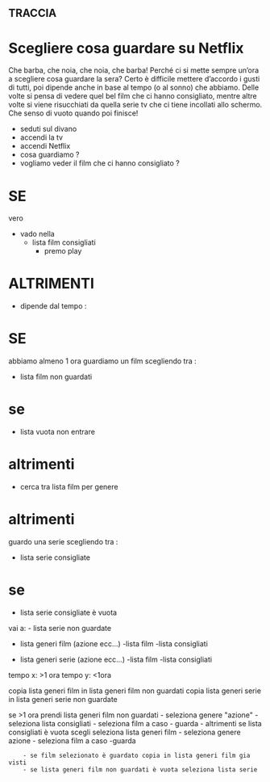 <!-- 
****************
    HUMAN CODE  
****************
 -->


## TRACCIA
# Scegliere cosa guardare su Netflix
Che barba, che noia, che noia, che barba!
Perché ci si mette sempre un’ora a scegliere cosa guardare la sera? Certo è difficile mettere d’accordo i gusti di tutti, poi dipende anche in base al tempo (o al sonno) che abbiamo. Delle volte si pensa di vedere quel bel film che ci hanno consigliato, mentre altre volte si viene risucchiati da quella serie tv che ci tiene incollati allo schermo. Che senso di vuoto quando poi finisce! 



- seduti sul divano
- accendi la tv
- accendi Netflix
- cosa guardiamo ?
- vogliamo veder il film che ci hanno consigliato ?

# SE #

vero 

- vado nella 
    - lista film consigliati 
        - premo play

# ALTRIMENTI #

- dipende dal tempo :

# SE # 

abbiamo almeno 1 ora guardiamo un film scegliendo tra :

 - lista film non guardati

 # se #
 - lista vuota non entrare

 # altrimenti

 - cerca tra lista film per genere


# altrimenti

 guardo una serie scegliendo tra :

  - lista serie consigliate

  # se 
  - lista serie consigliate è vuota

  vai a:
    - lista serie non guardate
<!-- 
  # altrimenti 

  - lista serie non guardate
 -->




- lista generi film (azione ecc...)
    -lista film
        -lista consigliati

- lista generi serie (azione ecc...)
    -lista film
        -lista consigliati

tempo x: >1 ora
tempo y: <1ora

copia lista generi film in lista generi film non guardati
copia lista generi serie in lista generi serie non guardate

se >1 ora prendi lista generi film non guardati
    - seleziona genere "azione"
        - seleziona lista consigliati
            - seleziona film a caso
                - guarda
        - altrimenti se lista consigliati è vuota scegli seleziona lista generi film
            - seleziona genere azione
                - seleziona film a caso
                    -guarda
        
        - se film selezionato è guardato copia in lista generi film gia visti
        - se lista generi film non guardati è vuota seleziona lista serie
